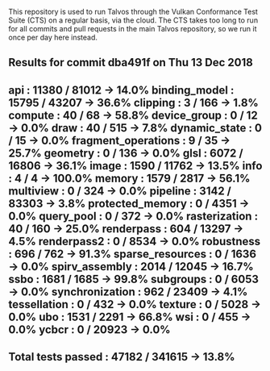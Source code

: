 This repository is used to run Talvos through the Vulkan Conformance
Test Suite (CTS) on a regular basis, via the cloud. The CTS takes too
long to run for all commits and pull requests in the main Talvos
repository, so we run it once per day here instead.

Results for commit dba491f on Thu 13 Dec 2018
-----------------------------------------------
api                 :  11380 /  81012 ->  14.0%
binding_model       :  15795 /  43207 ->  36.6%
clipping            :      3 /    166 ->   1.8%
compute             :     40 /     68 ->  58.8%
device_group        :      0 /     12 ->   0.0%
draw                :     40 /    515 ->   7.8%
dynamic_state       :      0 /     15 ->   0.0%
fragment_operations :      9 /     35 ->  25.7%
geometry            :      0 /    136 ->   0.0%
glsl                :   6072 /  16806 ->  36.1%
image               :   1590 /  11762 ->  13.5%
info                :      4 /      4 -> 100.0%
memory              :   1579 /   2817 ->  56.1%
multiview           :      0 /    324 ->   0.0%
pipeline            :   3142 /  83303 ->   3.8%
protected_memory    :      0 /   4351 ->   0.0%
query_pool          :      0 /    372 ->   0.0%
rasterization       :     40 /    160 ->  25.0%
renderpass          :    604 /  13297 ->   4.5%
renderpass2         :      0 /   8534 ->   0.0%
robustness          :    696 /    762 ->  91.3%
sparse_resources    :      0 /   1636 ->   0.0%
spirv_assembly      :   2014 /  12045 ->  16.7%
ssbo                :   1681 /   1685 ->  99.8%
subgroups           :      0 /   6053 ->   0.0%
synchronization     :    962 /  23409 ->   4.1%
tessellation        :      0 /    432 ->   0.0%
texture             :      0 /   5028 ->   0.0%
ubo                 :   1531 /   2291 ->  66.8%
wsi                 :      0 /    455 ->   0.0%
ycbcr               :      0 /  20923 ->   0.0%
-----------------------------------------------
Total tests passed  :  47182 / 341615 ->  13.8%
-----------------------------------------------
